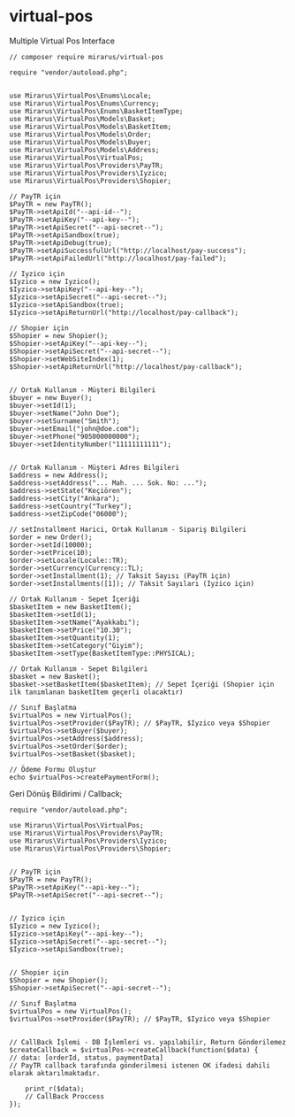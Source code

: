 # virtual-pos
 Multiple Virtual Pos Interface


    // composer require mirarus/virtual-pos

    require "vendor/autoload.php";
    
    
    use Mirarus\VirtualPos\Enums\Locale;
    use Mirarus\VirtualPos\Enums\Currency;
    use Mirarus\VirtualPos\Enums\BasketItemType;
    use Mirarus\VirtualPos\Models\Basket;
    use Mirarus\VirtualPos\Models\BasketItem;
    use Mirarus\VirtualPos\Models\Order;
    use Mirarus\VirtualPos\Models\Buyer;
    use Mirarus\VirtualPos\Models\Address;
    use Mirarus\VirtualPos\VirtualPos;
    use Mirarus\VirtualPos\Providers\PayTR;
    use Mirarus\VirtualPos\Providers\Iyzico;
    use Mirarus\VirtualPos\Providers\Shopier;
    
    // PayTR için
    $PayTR = new PayTR();
    $PayTR->setApiId("--api-id--");
    $PayTR->setApiKey("--api-key--");
    $PayTR->setApiSecret("--api-secret--");
    $PayTR->setApiSandbox(true);
    $PayTR->setApiDebug(true);
    $PayTR->setApiSuccessfulUrl("http://localhost/pay-success");
    $PayTR->setApiFailedUrl("http://localhost/pay-failed");
    
    // Iyzico için
    $Iyzico = new Iyzico();
    $Iyzico->setApiKey("--api-key--");
    $Iyzico->setApiSecret("--api-secret--");
    $Iyzico->setApiSandbox(true);
    $Iyzico->setApiReturnUrl("http://localhost/pay-callback");
    
    // Shopier için
    $Shopier = new Shopier();
    $Shopier->setApiKey("--api-key--");
    $Shopier->setApiSecret("--api-secret--");
    $Shopier->setWebSiteIndex(1);
    $Shopier->setApiReturnUrl("http://localhost/pay-callback");
    
    
    // Ortak Kullanım - Müşteri Bilgileri
    $buyer = new Buyer();
    $buyer->setId(1);
    $buyer->setName("John Doe");
    $buyer->setSurname("Smith");
    $buyer->setEmail("john@doe.com");
    $buyer->setPhone("905000000000");
    $buyer->setIdentityNumber("11111111111");
    
    
    // Ortak Kullanım - Müşteri Adres Bilgileri
    $address = new Address();
    $address->setAddress("... Mah. ... Sok. No: ...");
    $address->setState("Keçiören");
    $address->setCity("Ankara");
    $address->setCountry("Turkey");
    $address->setZipCode("06000");
    
    // setInstallment Harici, Ortak Kullanım - Sipariş Bilgileri
    $order = new Order();
    $order->setId(10000);
    $order->setPrice(10);
    $order->setLocale(Locale::TR);
    $order->setCurrency(Currency::TL);
    $order->setInstallment(1); // Taksit Sayısı (PayTR için)
    $order->setInstallments([1]); // Taksit Sayıları (Iyzico için)
    
    // Ortak Kullanım - Sepet İçeriği
    $basketItem = new BasketItem();
    $basketItem->setId(1);
    $basketItem->setName("Ayakkabı");
    $basketItem->setPrice("10.30");
    $basketItem->setQuantity(1);
    $basketItem->setCategory("Giyim");
    $basketItem->setType(BasketItemType::PHYSICAL);
    
    // Ortak Kullanım - Sepet Bilgileri
    $basket = new Basket();
    $basket->setBasketItem($basketItem); // Sepet İçeriği (Shopier için ilk tanımlanan basketItem geçerli olacaktır)
    
    // Sınıf Başlatma
    $virtualPos = new VirtualPos();
    $virtualPos->setProvider($PayTR); // $PayTR, $Iyzico veya $Shopier
    $virtualPos->setBuyer($buyer);
    $virtualPos->setAddress($address);
    $virtualPos->setOrder($order);
    $virtualPos->setBasket($basket);
    
    // Ödeme Formu Oluştur
    echo $virtualPos->createPaymentForm();



Geri Dönüş Bildirimi / Callback;

    require "vendor/autoload.php";
    
    use Mirarus\VirtualPos\VirtualPos;
    use Mirarus\VirtualPos\Providers\PayTR;
    use Mirarus\VirtualPos\Providers\Iyzico;
    use Mirarus\VirtualPos\Providers\Shopier;
    
    
    // PayTR için
    $PayTR = new PayTR();
    $PayTR->setApiKey("--api-key--");
    $PayTR->setApiSecret("--api-secret--");
    
    
    // Iyzico için
    $Iyzico = new Iyzico();
    $Iyzico->setApiKey("--api-key--");
    $Iyzico->setApiSecret("--api-secret--");
    $Iyzico->setApiSandbox(true);
    
    
    // Shopier için
    $Shopier = new Shopier();
    $Shopier->setApiSecret("--api-secret--");
    
    // Sınıf Başlatma
    $virtualPos = new VirtualPos();
    $virtualPos->setProvider($PayTR); // $PayTR, $Iyzico veya $Shopier
    
    
    // CallBack İşlemi - DB İşlemleri vs. yapılabilir, Return Gönderilemez
    $createCallback = $virtualPos->createCallback(function($data) {
    // data: [orderId, status, paymentData]
    // PayTR callback tarafında gönderilmesi istenen OK ifadesi dahili olarak aktarılmaktadır.
    
        print_r($data);
        // CallBack Proccess
    });